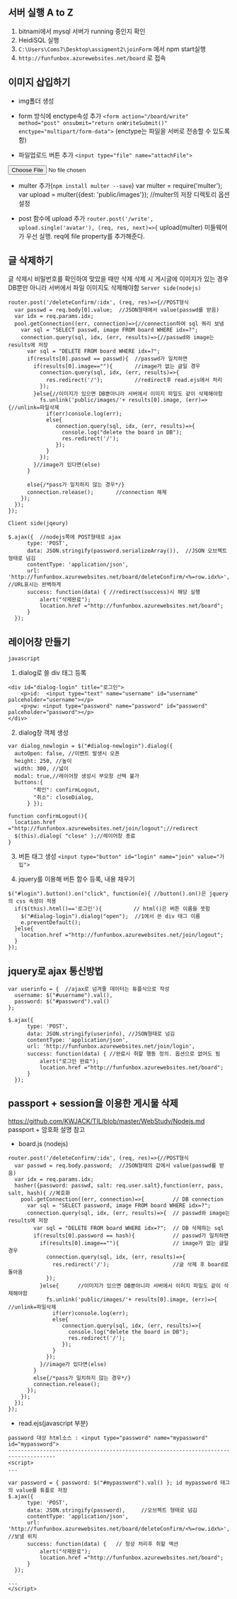## 서버 실행 A to Z

1. bitnami에서 mysql 서버가 running 중인지 확인
2. HeidiSQL 실행
3. `C:\Users\Coms7\Desktop\assigment2\joinForm` 에서 npm start실행
4. `http://funfunbox.azurewebsites.net/board` 로 접속

## 이미지 삽입하기
- img폴더 생성

- form 방식에 enctype속성 추가
`<form action="/board/write" method="post" onsubmit="return onWriteSubmit()" enctype="multipart/form-data">`
 (enctype는 파일을 서버로 전송할 수 있도록 함)


- 파일업로드 버튼 추가
`<input type="file" name="attachFile">`
<input type="file" name="attachFile">


- multer 추가(`npm install multer --save`)
var multer = require('multer');
var upload = multer({dest: 'public/images'}); //multer의 저장 디렉토리 옵션 설정


- post 함수에 upload 추가
`router.post('/write', upload.single('avatar'), (req, res, next)=>{`
 upload(multer) 미들웨어가 우선 실행. req에 file property를 추가해준다.


## 글 삭제하기
글 삭제시 비밀번호를 확인하여 맞았을 때만 삭제
삭제 시 게시글에 이미지가 있는 경우 DB뿐만 아니라 서버에서 파일 이미지도 삭제해야함
`Server side(nodejs)`
```
router.post('/deleteConfirm/:idx', (req, res)=>{//POST형식
  var passwd = req.body[0].value;  //JSON형태에서 value(passwd를 받음)
  var idx = req.params.idx;
  pool.getConnection((err, connection)=>{//connection하여 sql 쿼리 보냄
    var sql = "SELECT passwd, image FROM board WHERE idx=?";
    connection.query(sql, idx, (err, results)=>{//passwd와 image는 results에 저장
      var sql = "DELETE FROM board WHERE idx=?";
      if(results[0].passwd == passwd){  //passwd가 일치하면
        if(results[0].image==""){       //image가 없는 글일 경우
          connection.query(sql, idx, (err, results)=>{
            res.redirect('/');          //redirect후 read.ejs에서 처리
          });
        }else{//이미지가 있으면 DB뿐아니라 서버에서 이미지 파일도 같이 삭제해야함
          fs.unlink('public/images/'+ results[0].image, (err)=>{//unlink=파일삭제
            if(err)console.log(err);
            else{
               connection.query(sql, idx, (err, results)=>{
                 console.log("delete the board in DB");
                 res.redirect('/');
               });
            }
          });
        }//image가 있다면(else)
      }

      else{/*pass가 일치하지 않는 경우*/}
      connection.release();       //connection 해제
    });
  });
});
```
`Client side(jqeury)`
```
$.ajax({  //nodejs쪽에 POST형태로 ajax
      type: 'POST',
      data: JSON.stringify(password.serializeArray()),  //JSON 오브젝트 형태로 넘김
      contentType: 'application/json',
      url: 'http://funfunbox.azurewebsites.net/board/deleteConfirm/<%=row.idx%>',  //URL표시는 완벽하게
      success: function(data) { //redirect(success)시 해당 실행
          alert("삭제완료");
          location.href ="http://funfunbox.azurewebsites.net/board";
      }
  });
```

## 레이어창 만들기
`javascript`
1. dialog로 쓸 div 태그 등록
```
<div id="dialog-login" title="로그인">
    <p>id:  <input type="text" name="username" id="username" palceholder="username"></p>
    <p>pw: <input type="password" name="password" id="password" palceholder="password"></p>
</div>
```
2. dialog창 객체 생성
```
var dialog_newlogin = $("#dialog-newlogin").dialog({
  autoOpen: false, //이벤트 발생시 오픈
  height: 250, //높이
  width: 300, //넓이
  modal: true,//레이어창 생성시 부모창 선택 불가
  buttons:{
        "확인": confirmLogout,
        "취소": closeDialog,
      } });

function confirmLogout(){
  location.href ="http://funfunbox.azurewebsites.net/join/logout";//redirect
  $(this).dialog( "close" );//레이어창 종료
}
```
3. 버튼 태그 생성
`<input type="button" id="login" name="join" value="가입">`

4. jquery를 이용해 버튼 함수 등록, 내용 채우기
```
$("#login").button().on("click", function(e){ //button().on()은 jquery의 css 속성이 적용
  if($(this).html()=='로그인'){          // html()은 버튼 이름을 뜻함
    $("#dialog-login").dialog("open");  //1에서 쓴 div 태그 이름
    e.preventDefault();
  }else{
    location.href ="http://funfunbox.azurewebsites.net/join/logout";
  }
});
```

## jquery로 ajax 통신방법
```
var userinfo = {  //ajax로 넘겨줄 데이터는 튜플식으로 작성
  username: $("#username").val(),
  password: $("#password").val()
};

$.ajax({
      type: 'POST',
      data: JSON.stringify(userinfo), //JSON형태로 넘김
      contentType: 'application/json',
      url: 'http://funfunbox.azurewebsites.net/join/login',
      success: function(data) { //완료시 취할 행동 정의. 옵션으로 없어도 됨
          alert("로그인 완료");
          location.href ="http://funfunbox.azurewebsites.net/board";
      }
  });
```

## passport + session을 이용한 게시물 삭제
https://github.com/KWJACK/TIL/blob/master/WebStudy/Nodejs.md passport + 암호화 설명 참고

- board.js (nodejs)
```
router.post('/deleteConfirm/:idx', (req, res)=>{//POST형식
  var passwd = req.body.password;  //JSON형태의 값에서 value(passwd를 받음)    
  var idx = req.params.idx;
  hasher({password: passwd, salt: req.user.salt},function(err, pass, salt, hash){ //복호화  
    pool.getConnection((err, connection)=>{         // DB connection
      var sql = "SELECT password, image FROM board WHERE idx=?";
      connection.query(sql, idx, (err, results)=>{  // passwd와 image는 results에 저장
        var sql = "DELETE FROM board WHERE idx=?";  // DB 삭제하는 sql
        if(results[0].password == hash){            // passwd가 일치하면
          if(results[0].image==""){                 // image가 없는 글일 경우
            connection.query(sql, idx, (err, results)=>{
              res.redirect('/');                    //글 삭제 후 board로 돌아옴
            });
          }else{      //이미지가 있으면 DB뿐아니라 서버에서 이미지 파일도 같이 삭제해야함
            fs.unlink('public/images/'+ results[0].image, (err)=>{    //unlink=파일삭제
              if(err)console.log(err);
              else{
                 connection.query(sql, idx, (err, results)=>{
                   console.log("delete the board in DB");
                   res.redirect('/');
                 });
              }
            });
          }//image가 있다면(else)
        }
        else{/*pass가 일치하지 않는 경우*/}
        connection.release();
      });
    });
  });
});
```

- read.ejs(javascript 부분)
```
password 대상 html소스 : <input type="password" name="mypassword" id="mypassword">
-------------------------------------------------------------------------------------
<script>
...

var password = { password: $("#mypassword").val() }; id mypassword 태그의 value를 튜플로 저장
$.ajax({
      type: 'POST',
      data: JSON.stringify(password),     //오브젝트 형태로 넘김
      contentType: 'application/json',
      url: 'http://funfunbox.azurewebsites.net/board/deleteConfirm/<%=row.idx%>',  //보낼 위치
      success: function(data) {   // 정상 처리후 취할 액션
          alert("삭제완료");
          location.href ="http://funfunbox.azurewebsites.net/board";
      }
  });

...
</script>
```
